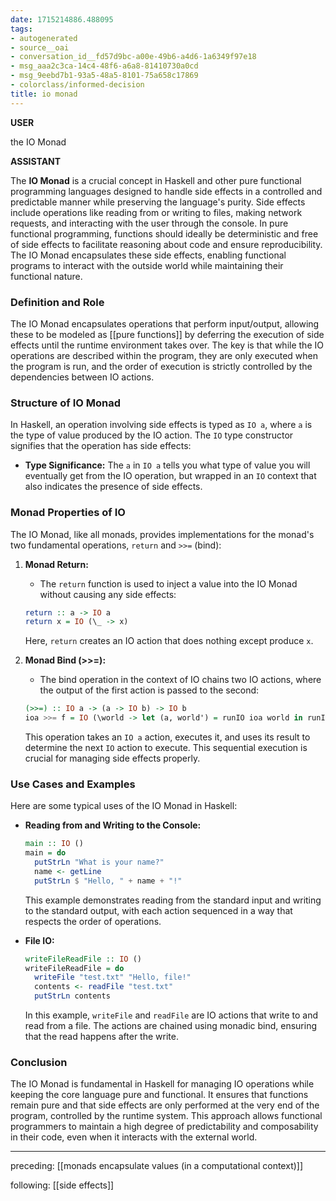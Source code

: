 ```yaml
---
date: 1715214886.488095
tags:
- autogenerated
- source__oai
- conversation_id__fd57d9bc-a00e-49b6-a4d6-1a6349f97e18
- msg_aaa2c3ca-14c4-48f6-a6a8-81410730a0cd
- msg_9eebd7b1-93a5-48a5-8101-75a658c17869
- colorclass/informed-decision
title: io monad
---
```


**USER**

the IO Monad


**ASSISTANT**

The **IO Monad** is a crucial concept in Haskell and other pure functional programming languages designed to handle side effects in a controlled and predictable manner while preserving the language's purity. Side effects include operations like reading from or writing to files, making network requests, and interacting with the user through the console. In pure functional programming, functions should ideally be deterministic and free of side effects to facilitate reasoning about code and ensure reproducibility. The IO Monad encapsulates these side effects, enabling functional programs to interact with the outside world while maintaining their functional nature.

### Definition and Role

The IO Monad encapsulates operations that perform input/output, allowing these to be modeled as [[pure functions]] by deferring the execution of side effects until the runtime environment takes over. The key is that while the IO operations are described within the program, they are only executed when the program is run, and the order of execution is strictly controlled by the dependencies between IO actions.

### Structure of IO Monad

In Haskell, an operation involving side effects is typed as `IO a`, where `a` is the type of value produced by the IO action. The `IO` type constructor signifies that the operation has side effects:

- **Type Significance:** The `a` in `IO a` tells you what type of value you will eventually get from the IO operation, but wrapped in an `IO` context that also indicates the presence of side effects.

### Monad Properties of IO

The IO Monad, like all monads, provides implementations for the monad's two fundamental operations, `return` and `>>=` (bind):

1. **Monad Return:**
   - The `return` function is used to inject a value into the IO Monad without causing any side effects:
   ```haskell
   return :: a -> IO a
   return x = IO (\_ -> x)
   ```
   Here, `return` creates an IO action that does nothing except produce `x`.

2. **Monad Bind (>>=):**
   - The bind operation in the context of IO chains two IO actions, where the output of the first action is passed to the second:
   ```haskell
   (>>=) :: IO a -> (a -> IO b) -> IO b
   ioa >>= f = IO (\world -> let (a, world') = runIO ioa world in runIO (f a) world')
   ```
   This operation takes an `IO a` action, executes it, and uses its result to determine the next `IO` action to execute. This sequential execution is crucial for managing side effects properly.

### Use Cases and Examples

Here are some typical uses of the IO Monad in Haskell:

- **Reading from and Writing to the Console:**
  ```haskell
  main :: IO ()
  main = do
    putStrLn "What is your name?"
    name <- getLine
    putStrLn $ "Hello, " + name + "!"
  ```
  This example demonstrates reading from the standard input and writing to the standard output, with each action sequenced in a way that respects the order of operations.

- **File IO:**
  ```haskell
  writeFileReadFile :: IO ()
  writeFileReadFile = do
    writeFile "test.txt" "Hello, file!"
    contents <- readFile "test.txt"
    putStrLn contents
  ```
  In this example, `writeFile` and `readFile` are IO actions that write to and read from a file. The actions are chained using monadic bind, ensuring that the read happens after the write.

### Conclusion

The IO Monad is fundamental in Haskell for managing IO operations while keeping the core language pure and functional. It ensures that functions remain pure and that side effects are only performed at the very end of the program, controlled by the runtime system. This approach allows functional programmers to maintain a high degree of predictability and composability in their code, even when it interacts with the external world.


---

preceding: [[monads encapsulate values (in a computational context)]]  


following: [[side effects]]